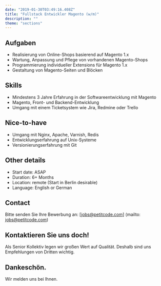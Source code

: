 ```yaml
---
date: "2019-01-30T03:49:16.408Z"
title: "Fullstack Entwickler Magento (w/m)"
description: ""
theme: "sections"
---
```


<Sections>
<Section>
<SectionContent>

# Aufgaben
- Realisierung von Online-Shops basierend auf Magento 1.x
- Wartung, Anpassung und Pflege von vorhandenen Magento-Shops
- Programmierung individueller Extensions für Magento 1.x
- Gestaltung von Magento-Seiten und Blöcken

## Skills
- Mindestens 3 Jahre Erfahrung in der Softwareentwicklung mit Magento
- Magento, Front- und Backend-Entwicklung
- Umgang mit einem Ticketsystem wie Jira, Redmine oder Trello

## Nice-to-have
- Umgang mit Nginx, Apache, Varnish, Redis
- Entwicklungserfahrung auf Unix-Systeme
- Versionierungserfahrung mit Git

## Other details
- Start date: ASAP
- Duration: 6+ Months
- Location: remote (Start in Berlin desirable)
- Language: English or German

## Contact

Bitte senden Sie Ihre Bewerbung an: [jobs@petitcode.com] (mailto: jobs@petitcode.com)
</SectionContent>
</Section>
<Section inverted scrollId="contact">
<SectionContent>
<FreelancerForm scrollTo="contact">
<FormIntro>

# Kontaktieren Sie uns doch!

Als Senior Kollektiv legen wir großen Wert auf Qualität. Deshalb sind uns Empfehlungen von Dritten wichtig.

</FormIntro>
<FormSuccess>

# Dankeschön.

Wir melden uns bei Ihnen.

</FormSuccess>
</FreelancerForm>
</SectionContent>
</Section>
</Sections>